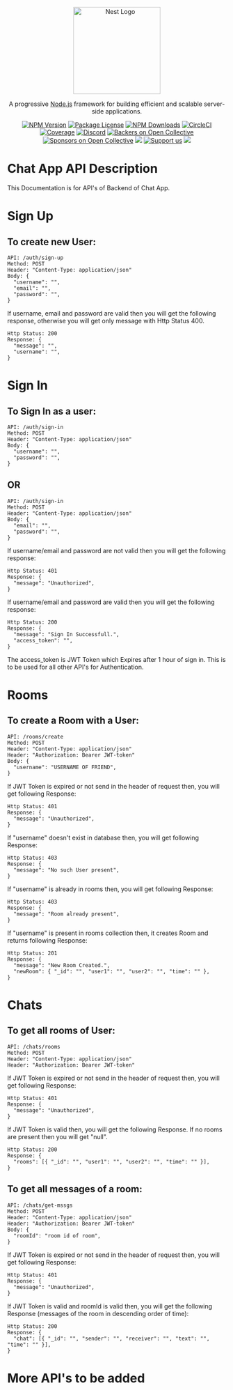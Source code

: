 <p align="center">
  <a href="http://nestjs.com/" target="blank"><img src="https://nestjs.com/img/logo-small.svg" width="200" alt="Nest Logo" /></a>
</p>

[circleci-image]: https://img.shields.io/circleci/build/github/nestjs/nest/master?token=abc123def456
[circleci-url]: https://circleci.com/gh/nestjs/nest

  <p align="center">A progressive <a href="http://nodejs.org" target="_blank">Node.js</a> framework for building efficient and scalable server-side applications.</p>
    <p align="center">
<a href="https://www.npmjs.com/~nestjscore" target="_blank"><img src="https://img.shields.io/npm/v/@nestjs/core.svg" alt="NPM Version" /></a>
<a href="https://www.npmjs.com/~nestjscore" target="_blank"><img src="https://img.shields.io/npm/l/@nestjs/core.svg" alt="Package License" /></a>
<a href="https://www.npmjs.com/~nestjscore" target="_blank"><img src="https://img.shields.io/npm/dm/@nestjs/common.svg" alt="NPM Downloads" /></a>
<a href="https://circleci.com/gh/nestjs/nest" target="_blank"><img src="https://img.shields.io/circleci/build/github/nestjs/nest/master" alt="CircleCI" /></a>
<a href="https://coveralls.io/github/nestjs/nest?branch=master" target="_blank"><img src="https://coveralls.io/repos/github/nestjs/nest/badge.svg?branch=master#9" alt="Coverage" /></a>
<a href="https://discord.gg/G7Qnnhy" target="_blank"><img src="https://img.shields.io/badge/discord-online-brightgreen.svg" alt="Discord"/></a>
<a href="https://opencollective.com/nest#backer" target="_blank"><img src="https://opencollective.com/nest/backers/badge.svg" alt="Backers on Open Collective" /></a>
<a href="https://opencollective.com/nest#sponsor" target="_blank"><img src="https://opencollective.com/nest/sponsors/badge.svg" alt="Sponsors on Open Collective" /></a>
  <a href="https://paypal.me/kamilmysliwiec" target="_blank"><img src="https://img.shields.io/badge/Donate-PayPal-ff3f59.svg"/></a>
    <a href="https://opencollective.com/nest#sponsor"  target="_blank"><img src="https://img.shields.io/badge/Support%20us-Open%20Collective-41B883.svg" alt="Support us"></a>
  <a href="https://twitter.com/nestframework" target="_blank"><img src="https://img.shields.io/twitter/follow/nestframework.svg?style=social&label=Follow"></a>
</p>
  <!--[![Backers on Open Collective](https://opencollective.com/nest/backers/badge.svg)](https://opencollective.com/nest#backer)
  [![Sponsors on Open Collective](https://opencollective.com/nest/sponsors/badge.svg)](https://opencollective.com/nest#sponsor)-->


# Chat App API Description

This Documentation is for API's of Backend of Chat App.


# Sign Up

## To create new User:

```
API: /auth/sign-up
Method: POST
Header: "Content-Type: application/json"
Body: {
  "username": "",
  "email": "",
  "password": "",
}
```

If username, email and password are valid then you will get the following response, otherwise you will get only message with Http Status 400.

```
Http Status: 200
Response: {
  "message": "",
  "username": "",
}
```


# Sign In

## To Sign In as a user:

```
API: /auth/sign-in
Method: POST
Header: "Content-Type: application/json"
Body: {
  "username": "",
  "password": "",
}
```
##      OR
```
API: /auth/sign-in
Method: POST
Header: "Content-Type: application/json"
Body: {
  "email": "",
  "password": "",
}
```

If username/email and password are not valid then you will get the following response:

```
Http Status: 401
Response: {
  "message": "Unauthorized",
}
```

If username/email and password are valid then you will get the following response:

```
Http Status: 200
Response: {
  "message": "Sign In Successfull.",
  "access_token": "",
}
```

The access_token is JWT Token which Expires after 1 hour of sign in. This is to be used for all other API's for Authentication.


# Rooms

## To create a Room with a User:

```
API: /rooms/create
Method: POST
Header: "Content-Type: application/json"
Header: "Authorization: Bearer JWT-token"
Body: {
  "username": "USERNAME OF FRIEND",
}
```

If JWT Token is expired or not send in the header of request then, you will get following Response:

```
Http Status: 401
Response: {
  "message": "Unauthorized",
}
```

If "username" doesn't exist in database then, you will get following Response:

```
Http Status: 403
Response: {
  "message": "No such User present",
}
```

If "username" is already in rooms then, you will get following Response:

```
Http Status: 403
Response: {
  "message": "Room already present",
}
```

If "username" is present in rooms collection then, it creates Room and returns following Response:

```
Http Status: 201
Response: {
  "message": "New Room Created.",
  "newRoom": { "_id": "", "user1": "", "user2": "", "time": "" },
}
```


# Chats

## To get all rooms of User:

```
API: /chats/rooms
Method: POST
Header: "Content-Type: application/json"
Header: "Authorization: Bearer JWT-token"
```

If JWT Token is expired or not send in the header of request then, you will get following Response:

```
Http Status: 401
Response: {
  "message": "Unauthorized",
}
```

If JWT Token is valid then, you will get the following Response. If no rooms are present then you will get "null".

```
Http Status: 200
Response: {
  "rooms": [{ "_id": "", "user1": "", "user2": "", "time": "" }],
}
```

## To get all messages of a room:

```
API: /chats/get-mssgs
Method: POST
Header: "Content-Type: application/json"
Header: "Authorization: Bearer JWT-token"
Body: {
  "roomId": "room id of room",
}
```

If JWT Token is expired or not send in the header of request then, you will get following Response:

```
Http Status: 401
Response: {
  "message": "Unauthorized",
}
```

If JWT Token is valid and roomId is valid then, you will get the following Response (messages of the room in descending order of time):

```
Http Status: 200
Response: {
  "chat": [{ "_id": "", "sender": "", "receiver": "", "text": "", "time": "" }],
}
```

# More API's to be added
